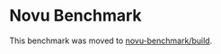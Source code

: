 # Novu Benchmark

This benchmark was moved to [novu-benchmark/build](https://github.com/novu-benchmark/build).
